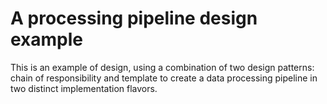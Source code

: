 # A processing pipeline design example

This is an example of design, using a combination of two design patterns: chain of responsibility and template to create a data processing pipeline in two distinct implementation flavors.
